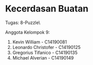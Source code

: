 # Kecerdasan Buatan

Tugas: 8-Puzzle\

Anggota Kelompok 9:
1. Kevin William - C14190081
2. Leonardo Christofer - C14190125
3. Gregorius Tifanico - C14190135
4. Michael Alverian - C14190149
